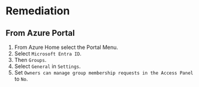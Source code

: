 # Remediation

## From Azure Portal

1. From Azure Home select the Portal Menu.
2. Select `Microsoft Entra ID`.
3. Then `Groups`.
4. Select `General` in `Settings`.
5. Set `Owners can manage group membership requests in the Access Panel` to `No`.

